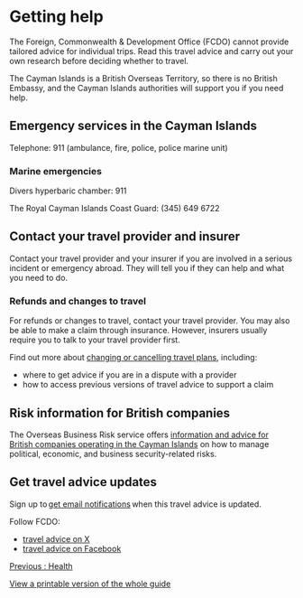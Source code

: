 # Getting help

The Foreign, Commonwealth & Development Office (FCDO) cannot provide tailored advice for individual trips. Read this travel advice and carry out your own research before deciding whether to travel.

The Cayman Islands is a British Overseas Territory, so there is no British Embassy, and the Cayman Islands authorities will support you if you need help.

## Emergency services in the Cayman Islands

Telephone: 911 (ambulance, fire, police, police marine unit)

### Marine emergencies

Divers hyperbaric chamber: 911

The Royal Cayman Islands Coast Guard: (345) 649 6722

## Contact your travel provider and insurer

Contact your travel provider and your insurer if you are involved in a serious incident or emergency abroad. They will tell you if they can help and what you need to do.

### Refunds and changes to travel

For refunds or changes to travel, contact your travel provider. You may also be able to make a claim through insurance. However, insurers usually require you to talk to your travel provider first.

Find out more about [changing or cancelling travel plans](https://www.gov.uk/guidance/about-foreign-commonwealth-development-office-travel-advice#changing-or-cancelling-travel-plans), including:

* where to get advice if you are in a dispute with a provider
* how to access previous versions of travel advice to support a claim

## Risk information for British companies

The Overseas Business Risk service offers [information and advice for British companies operating in the Cayman Islands](https://www.gov.uk/government/publications/overseas-business-risk-cayman-islands) on how to manage political, economic, and business security-related risks.

## Get travel advice updates

Sign up to [get email notifications](https://www.gov.uk/foreign-travel-advice/cayman-islands/email-signup) when this travel advice is updated.

Follow FCDO:

* [travel advice on X](https://x.com/fcdotravelgovuk)
* [travel advice on Facebook](https://www.facebook.com/FCDOTravel/)

[Previous
:
Health](/foreign-travel-advice/cayman-islands/health)

[View a printable version of the whole guide](/foreign-travel-advice/cayman-islands/print)